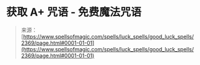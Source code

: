 <!--yml

category: 未分类

date: 2024-06-12 18:35:59

-->

# 获取 A+ 咒语 - 免费魔法咒语

> 来源：[https://www.spellsofmagic.com/spells/luck_spells/good_luck_spells/2369/page.html#0001-01-01](https://www.spellsofmagic.com/spells/luck_spells/good_luck_spells/2369/page.html#0001-01-01)
